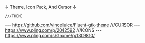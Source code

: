 ↓ Theme, Icon Pack, And Cursor ↓

    ///THEME
--- https://github.com/vinceliuice/Fluent-gtk-theme
    ///CURSOR
--- https://www.pling.com/p/2042592
    ///ICONS
--- https://www.pling.com/s/Gnome/p/1309810/
